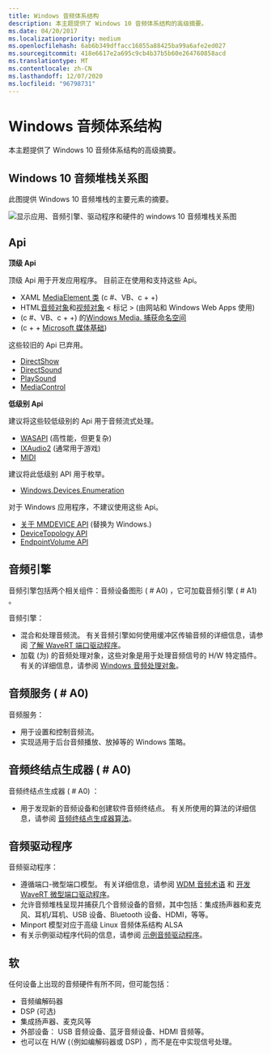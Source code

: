 ```yaml
---
title: Windows 音频体系结构
description: 本主题提供了 Windows 10 音频体系结构的高级摘要。
ms.date: 04/20/2017
ms.localizationpriority: medium
ms.openlocfilehash: 6ab6b349dffacc16855a88425ba99a6afe2ed027
ms.sourcegitcommit: 418e6617e2a695c9cb4b37b5b60e264760858acd
ms.translationtype: MT
ms.contentlocale: zh-CN
ms.lasthandoff: 12/07/2020
ms.locfileid: "96798731"
---
```

# <a name="windows-audio-architecture"></a>Windows 音频体系结构


本主题提供了 Windows 10 音频体系结构的高级摘要。

## <a name="span-idwindows_10_audio_stack_diagramspanspan-idwindows_10_audio_stack_diagramspanspan-idwindows_10_audio_stack_diagramspanwindows-10-audio-stack-diagram"></a><span id="Windows_10_Audio_Stack_Diagram"></span><span id="windows_10_audio_stack_diagram"></span><span id="WINDOWS_10_AUDIO_STACK_DIAGRAM"></span>Windows 10 音频堆栈关系图


此图提供 Windows 10 音频堆栈的主要元素的摘要。

![显示应用、音频引擎、驱动程序和硬件的 windows 10 音频堆栈关系图 ](images/audio-windows-10-stack-diagram.png)

## <a name="span-idapisspanspan-idapisspanspan-idapisspanapis"></a><span id="APIs"></span><span id="apis"></span><span id="APIS"></span>Api


**顶级 Api**

顶级 Api 用于开发应用程序。 目前正在使用和支持这些 Api。

-   XAML [MediaElement 类](/uwp/api/Windows.UI.Xaml.Controls.MediaElement) (c #、VB、c + +) 
-   HTML[音频对象](https://developer.mozilla.org/en-US/docs/Web/HTML/Element/audio)和[视频对象](https://developer.mozilla.org/en-US/docs/Web/API/HTMLVideoElement) &lt; 标记 &gt; (由网站和 Windows Web Apps 使用) 
-    (c #、VB、c + +) 的[Windows Media. 捕获命名空间](/uwp/api/Windows.Media.Capture)
-    (c + + [Microsoft 媒体基础](/windows/desktop/medfound/microsoft-media-foundation-sdk)) 

这些较旧的 Api 已弃用。

-   [DirectShow](/windows/desktop/DirectShow/directshow)
-   [DirectSound](/previous-versions/windows/desktop/ee416960(v=vs.85))
-   [PlaySound](/previous-versions/dd743680(v=vs.85))
-   [MediaControl](/uwp/api/Windows.Media.MediaControl)

**低级别 Api**

建议将这些较低级别的 Api 用于音频流式处理。

-   [WASAPI](/windows/desktop/CoreAudio/wasapi) (高性能，但更复杂) 
-   [IXAudio2](/windows/win32/api/xaudio2/nn-xaudio2-ixaudio2) (通常用于游戏) 
-   [MIDI](/windows/desktop/Multimedia/about-midi)

建议将此低级别 API 用于枚举。

-   [Windows.Devices.Enumeration](/uwp/api/Windows.Devices.Enumeration)

对于 Windows 应用程序，不建议使用这些 Api。

-   [关于 MMDEVICE API](/windows/desktop/CoreAudio/mmdevice-api) (替换为 Windows.) 
-   [DeviceTopology API](/windows/desktop/CoreAudio/devicetopology-api)
-   [EndpointVolume API](/windows/desktop/CoreAudio/endpointvolume-api)

## <a name="span-idaudio_enginespanspan-idaudio_enginespanspan-idaudio_enginespanaudio-engine"></a><span id="Audio_Engine"></span><span id="audio_engine"></span><span id="AUDIO_ENGINE"></span>音频引擎


音频引擎包括两个相关组件：音频设备图形 ( # A0) ，它可加载音频引擎 ( # A1) 。

音频引擎：

-   混合和处理音频流。 有关音频引擎如何使用缓冲区传输音频的详细信息，请参阅 [了解 WaveRT 端口驱动程序](understanding-the-wavert-port-driver.md)。
-   加载 (为) 的音频处理对象，这些对象是用于处理音频信号的 H/W 特定插件。 有关的详细信息，请参阅 [Windows 音频处理对象](windows-audio-processing-objects.md)。

## <a name="span-idaudio_service__audiosrvdll_spanspan-idaudio_service__audiosrvdll_spanaudio-service-audiosrvdll"></a><span id="audio_service__audiosrv.dll_"></span><span id="AUDIO_SERVICE__AUDIOSRV.DLL_"></span>音频服务 ( # A0) 


音频服务：

-   用于设置和控制音频流。
-   实现适用于后台音频播放、放掉等的 Windows 策略。

## <a name="span-idaudio_endpoint_builder__audioendpointbuilderexe_spanspan-idaudio_endpoint_builder__audioendpointbuilderexe_spanaudio-endpoint-builder-audioendpointbuilderexe"></a><span id="audio_endpoint_builder__audioendpointbuilder.exe_"></span><span id="AUDIO_ENDPOINT_BUILDER__AUDIOENDPOINTBUILDER.EXE_"></span>音频终结点生成器 ( # A0) 


音频终结点生成器 ( # A0) ：

-   用于发现新的音频设备和创建软件音频终结点。 有关所使用的算法的详细信息，请参阅 [音频终结点生成器算法](audio-endpoint-builder-algorithm.md)。

## <a name="span-idaudio_driversspanspan-idaudio_driversspanspan-idaudio_driversspanaudio-drivers"></a><span id="Audio_Drivers"></span><span id="audio_drivers"></span><span id="AUDIO_DRIVERS"></span>音频驱动程序


音频驱动程序：

-   遵循端口-微型端口模型。 有关详细信息，请参阅 [WDM 音频术语](wdm-audio-terminology.md) 和 [开发 WaveRT 微型端口驱动程序](developing-a-wavert-miniport-driver.md)。
-   允许音频堆栈呈现并捕获几个音频设备的音频，其中包括：集成扬声器和麦克风、耳机/耳机、USB 设备、Bluetooth 设备、HDMI，等等。
-   Minport 模型对应于高级 Linux 音频体系结构 ALSA
-   有关示例驱动程序代码的信息，请参阅 [示例音频驱动程序](sample-audio-drivers.md)。

## <a name="span-idhardwarespanspan-idhardwarespanspan-idhardwarespanhardware"></a><span id="Hardware"></span><span id="hardware"></span><span id="HARDWARE"></span>软


任何设备上出现的音频硬件有所不同，但可能包括：

-   音频编解码器
-   DSP (可选) 
-   集成扬声器、麦克风等
-   外部设备： USB 音频设备、蓝牙音频设备、HDMI 音频等。
-   也可以在 H/W (（例如编解码器或 DSP) ，而不是在中实现信号处理。
